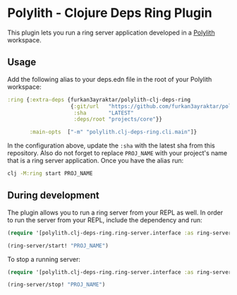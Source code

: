 # Polylith - Clojure Deps Ring Plugin

This plugin lets you run a ring server application developed in a [Polylith](https://github.com/tengstrand/polylith.git) workspace.

## Usage

Add the following alias to your deps.edn file in the root of your Polylith workspace:

```clojure
:ring {:extra-deps {furkan3ayraktar/polylith-clj-deps-ring
                    {:git/url   "https://github.com/furkan3ayraktar/polylith-clj-deps-ring.git"
                     :sha       "LATEST"
                     :deps/root "projects/core"}}

       :main-opts  ["-m" "polylith.clj-deps-ring.cli.main"]}
```

In the configuration above, update the `:sha` with the latest sha from this repository. Also do not forget to replace `PROJ_NAME` with your project's name that is a ring server application. Once you have the alias run:

```bash
clj -M:ring start PROJ_NAME
```

## During development

The plugin allows you to run a ring server from your REPL as well. In order to run the server from your REPL, include the dependency and run:

```clojure
(require '[polylith.clj-deps-ring.ring-server.interface :as ring-server])

(ring-server/start! "PROJ_NAME")
``` 

To stop a running server:

```clojure
(require '[polylith.clj-deps-ring.ring-server.interface :as ring-server])

(ring-server/stop! "PROJ_NAME")
``` 
